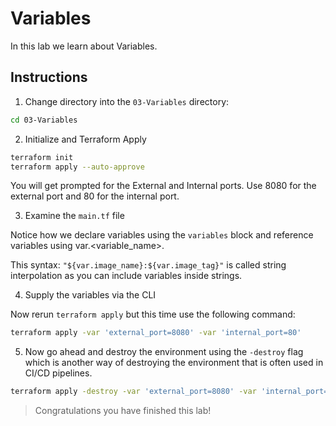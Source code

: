 # Variables

In this lab we learn about Variables.

## Instructions

1. Change directory into the `03-Variables` directory:

```bash
cd 03-Variables
```

2. Initialize and Terraform Apply

```bash
terraform init
terraform apply --auto-approve
```

You will get prompted for the External and Internal ports.
Use 8080 for the external port and 80 for the internal port.

3. Examine the `main.tf` file

Notice how we declare variables using the `variables` block and reference variables using var.<variable_name>.

This syntax: `"${var.image_name}:${var.image_tag}"` is called string interpolation as you can include variables inside strings.

4. Supply the variables via the CLI

Now rerun `terraform apply` but this time use the following command:

```bash
terraform apply -var 'external_port=8080' -var 'internal_port=80'
```

5. Now go ahead and destroy the environment using the `-destroy` flag which is another way of destroying the environment that is often used in CI/CD pipelines.

```bash
terraform apply -destroy -var 'external_port=8080' -var 'internal_port=80'
```

> Congratulations you have finished this lab!
